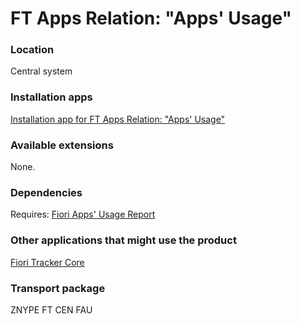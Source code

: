 # FT Apps Relation: "Apps' Usage"

### Location
Central system

### Installation apps
[Installation app for FT Apps Relation: "Apps' Usage"](in-ft-apps-rel-appsusage.md)

### Available extensions
None.

### Dependencies
Requires: 
[Fiori Apps' Usage Report](fa.md)

### Other applications that might use the product
[Fiori Tracker Core](ft-core.md)

### Transport package
ZNYPE FT CEN FAU